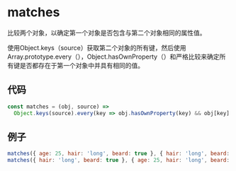 # matches

比较两个对象，以确定第一个对象是否包含与第二个对象相同的属性值。

使用Object.keys（source）获取第二个对象的所有键，然后使用Array.prototype.every（），Object.hasOwnProperty（）和严格比较来确定所有键是否都存在于第一个对象中并具有相同的值。

## 代码

```js
const matches = (obj, source) =>
  Object.keys(source).every(key => obj.hasOwnProperty(key) && obj[key] === source[key]);
```

## 例子

```js
matches({ age: 25, hair: 'long', beard: true }, { hair: 'long', beard: true }); // true
matches({ hair: 'long', beard: true }, { age: 25, hair: 'long', beard: true }); // false
```
